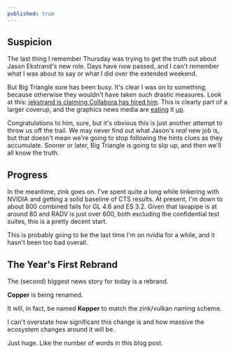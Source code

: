 ```yaml
---
published: true
---
```

## Suspicion

The last thing I remember Thursday was trying to get the truth out about Jason Ekstrand's new role. Days have now passed, and I can't remember what I was about to say or what I did over the extended weekend.

But Big Triangle sure has been busy. It's clear I was on to something, because otherwise they wouldn't have taken such drastic measures. Look at this: [jekstrand is claiming Collabora has hired him](https://www.jlekstrand.net/jason/blog/2022/01/hello-collabora/). This is clearly part of a larger coverup, and the graphics news media are [eating](https://www.phoronix.com/scan.php?page=news_item&px=Ekstrand-New-Job) it [up](https://www.gamingonlinux.com/2022/01/collabora-pulls-in-jason-ekstrand-to-work-on-linux-graphics-drivers/).

Congratulations to him, sure, but it's obvious this is just another attempt to throw us off the trail. We may never find out what Jason's *real* new job is, but that doesn't mean we're going to stop following the hints clues as they accumulate. Sooner or later, Big Triangle is going to slip up, and then we'll all know the truth.

## Progress
In the meantime, zink goes on. I've spent quite a long while tinkering with NVIDIA and getting a solid baseline of CTS results. At present, I'm down to about 800 combined fails for GL 4.6 and ES 3.2. Given that lavapipe is at around 80 and RADV is just over 600, both excluding the confidential test suites, this is a pretty decent start.

This is probably going to be the last time I'm on nvidia for a while, and it hasn't been too bad overall.

## The Year's First Rebrand
The (second) biggest news story for today is a rebrand.

**Copper** is being renamed.

It will, in fact, be named **Kopper** to match the zink/vulkan naming scheme.

I can't overstate how significant this change is and how massive the ecosystem changes around it will be.

Just huge. Like the number of words in this blog post.
